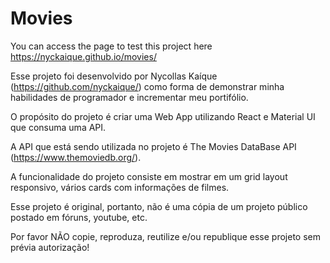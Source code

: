 # Movies
You can access the page to test this project here https://nyckaique.github.io/movies/

Esse projeto foi desenvolvido por Nycollas Kaíque (https://github.com/nyckaique/) como forma de demonstrar minha habilidades de programador e incrementar meu portifólio.

O propósito do projeto é criar uma Web App utilizando React e Material UI que consuma uma API.

A API que está sendo utilizada no projeto é The Movies DataBase API (https://www.themoviedb.org/).

A funcionalidade do projeto consiste em mostrar em um grid layout responsivo, vários cards com informações de filmes.

Esse projeto é original, portanto, não é uma cópia de um projeto público postado em fóruns, youtube, etc.

Por favor NÃO copie, reproduza, reutilize e/ou republique esse projeto sem prévia autorização!
